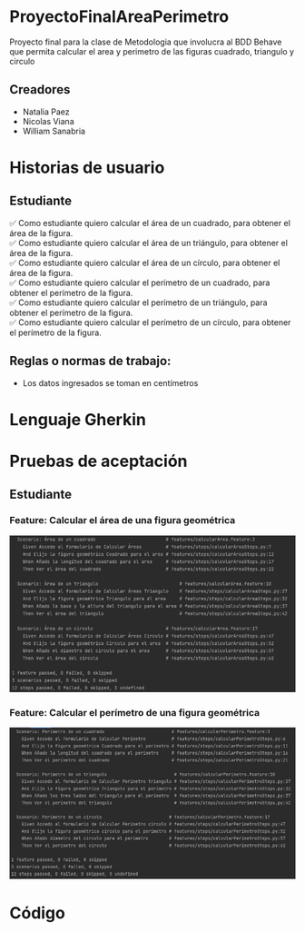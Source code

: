 # ProyectoFinalAreaPerimetro
Proyecto final para la clase de Metodologia que involucra al BDD Behave que permita calcular el area y perimetro de las figuras cuadrado, triangulo y circulo
## Creadores
- Natalia Paez
- Nicolas Viana
- William Sanabria


# Historias de usuario
## Estudiante

  ✅ Como estudiante quiero calcular el área de un cuadrado, para obtener el área de la figura.  
  ✅ Como estudiante quiero calcular el área de un triángulo, para obtener el área de la figura.  
  ✅ Como estudiante quiero calcular el área de un círculo, para obtener el área de la figura.  
  ✅ Como estudiante quiero calcular el perímetro de un cuadrado, para obtener el perímetro de la figura.  
  ✅ Como estudiante quiero calcular el perímetro de un triángulo, para obtener el perímetro de la figura.  
  ✅ Como estudiante quiero calcular el perímetro de un círculo, para obtener el perímetro de la figura.
 
## Reglas o normas de trabajo:
  - Los datos ingresados se toman en centímetros

# Lenguaje Gherkin


# Pruebas de aceptación
## Estudiante
### Feature: Calcular el área de una figura geométrica
![Image text](https://raw.githubusercontent.com/NiikoViiana/ProyectoFinalAreaPerimetro/main/imagenes/area.jpeg)

### Feature: Calcular el perímetro de una figura geométrica
![Image text](https://raw.githubusercontent.com/NiikoViiana/ProyectoFinalAreaPerimetro/main/imagenes/perimetro.jpeg)

# Código
